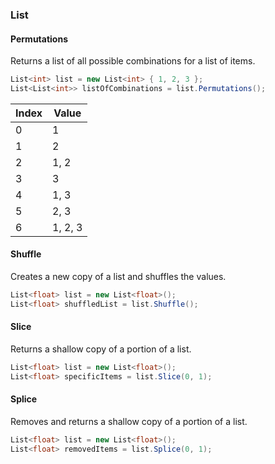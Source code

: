 ### List

#### Permutations

Returns a list of all possible combinations for a list of items.

```csharp
List<int> list = new List<int> { 1, 2, 3 };
List<List<int>> listOfCombinations = list.Permutations();
```

| Index | Value |
| ----- | ----- |
| 0 | 1 |
| 1 | 2 |
| 2 | 1, 2 |
| 3 | 3 |
| 4 | 1, 3  |
| 5 | 2, 3 |
| 6 | 1, 2, 3 |

#### Shuffle

Creates a new copy of a list and shuffles the values.

```csharp
List<float> list = new List<float>();
List<float> shuffledList = list.Shuffle();
```

#### Slice

Returns a shallow copy of a portion of a list.

```csharp
List<float> list = new List<float>();
List<float> specificItems = list.Slice(0, 1);
```

#### Splice

Removes and returns a shallow copy of a portion of a list.

```csharp
List<float> list = new List<float>();
List<float> removedItems = list.Splice(0, 1);
```
